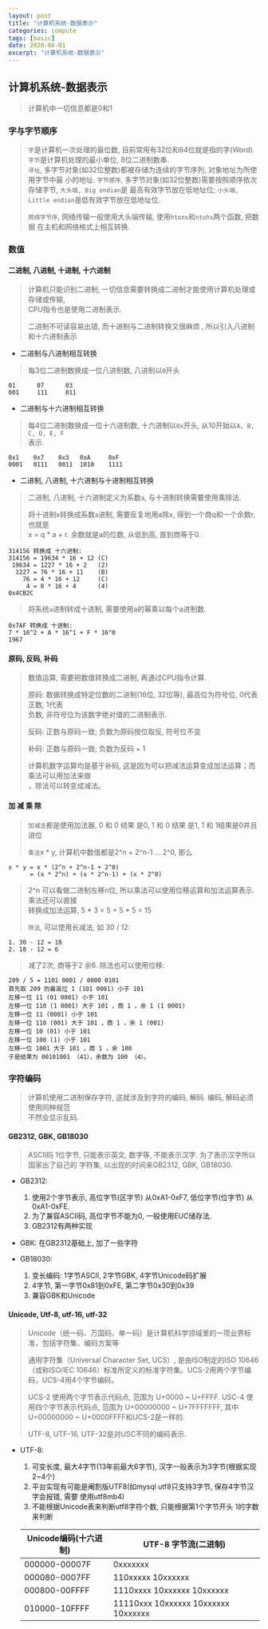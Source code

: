 ```yaml
---
layout: post
title: "计算机系统-数据表示"
categories: compute
tags: [basic]
date: 2020-06-01
excerpt: "计算机系统-数据表示"
---
```


## 计算机系统-数据表示

> 计算机中一切信息都是0和1  

### 字与字节顺序

> `字`是计算机一次处理的最位数, 目前常用有32位和64位就是指的字(Word).  
> `字节`是计算机处理的最小单位, 8位二进制数串.  
> `寻址`, 多字节对象(如32位整数)都被存储为连续的字节序列, 对象地址为所使用字节中最
> 小的地址.
> `字节顺序`, 多字节对象(如32位整数)需要按照顺序依次存储字节, `大头端, Big endian`是
> 最高有效字节放在低地址位; `小头端, Little endian`是低有效字节放在低地址位.
>
> `网络字节序`, 网络传输一般使用大头端传输, 使用`htons`和`ntohs`两个函数, 把数据
> 在主机和网络格式上相互转换.

### 数值

#### 二进制, 八进制, 十进制, 十六进制

> 计算机只能识别二进制, 一切信息需要转换成二进制才能使用计算机处理或存储或传输,  
> CPU指令也是使用二进制表示.   
>
> 二进制不可读容易出错, 而十进制与二进制转换又很麻烦 , 所以引入八进制和十六进制表示  


* 二进制与八进制相互转换

> 每3位二进制数换成一位八进制数, 八进制以`0`开头

    01      07      03
    001     111     011

* 二进制与十六进制相互转换

> 每4位二进制数换成一位十六进制数, 十六进制以`0x`开头, 从10开始以`A, B, C, D, E, F`  
> 表示.

    0x1    0x7    0x3   0xA     0xF  
    0001   0111   0011  1010    1111  

* 二进制, 八进制, 十六进制与十进制相互转换

> 二进制, 八进制, 十六进制定义为系数`a`, 与十进制转换需要使用乘除法.  
>   
> 将十进制x转换成系数`a`进制, 需要反复地用a除x, 得到一个商q和一个余数r, 也就是  
> x = q * a + r. 余数就是a的位数, 从低到高, 直到商等于0.

    314156 转换成 十六进制:
    314156 = 19634 * 16 + 12 (C)
     19634 = 1227 * 16 + 2   (2)
      1227 = 76 * 16 + 11    (B)
        76 = 4 * 16 + 12     (C)
         4 = 0 * 16 + 4      (4)
    0x4CB2C

> 将系统`a`进制转成十进制, 需要使用a的幂乘以每个a进制数.

    0x7AF 转换成 十进制:
    7 * 16^2 + A * 16^1 + F * 16^0
    1967

#### 原码, 反码, 补码

> 数值运算, 需要把数值转换成二进制, 再通过CPU指令计算.  
>
> 原码: 数据转换成特定位数的二进制(16位, 32位等), 最高位为符号位, 0代表正数, 1代表  
> 负数, 非符号位为该数字绝对值的二进制表示.  
>
> 反码: 正数与原码一致; 负数为原码按位取反, 符号位不变  
>
> 补码: 正数与原码一致; 负数为反码 + 1  
>
> 计算机数字运算均是基于补码, 这是因为可以把减法运算变成加法运算；而乘法可以用加法来做  
> ，除法可以转变成减法。

#### 加 减 乘 除

> `加减法`都是使用加法器, 0 和 0 结果 是0, 1 和 0 结果 是1, 1 和 1结果是0并且进位  
> 
> `乘法`x * y, 计算机中数值都是2^n + 2^n-1 ... 2^0, 那么  

    x * y = x * (2^n + 2^n-1 + 2^0)
          = (x * 2^n) + (x * 2^n-1) + (x * 2^0)

> 2^n 可以看做二进制左移n位, 所以乘法可以使用位移运算和加法运算表示. 乘法还可以直接  
> 转换成加法运算, 5 * 3 = 5 + 5 * 5 = 15  
>
> `除法`, 可以使用长减法, 如 30 / 12:  

    1. 30 - 12 = 18
    2. 18 - 12 = 6

> 减了2次, 商等于2 余6. 除法也可以使用位移:

    209 / 5 = 1101 0001 / 0000 0101
    首先取 209 的最高位 1 (101 0001) 小于 101
    左移一位 11 (01 0001) 小于 101
    左移一位 110 (1 0001) 大于 101 ，商 1 ，余 1 (1 0001)
    左移一位 11 (0001) 小于 101
    左移一位 110 (001) 大于 101 ，商 1 ，余 1 (001)
    左移一位 10 (01) 小于 101
    左移一位 100 (1) 小于 101
    左移一位 1001 大于 101 ，商 1 ，余 100
    于是结果为 00101001 （41），余数为 100 （4）。

### 字符编码

> 计算机使用二进制保存字符, 这就涉及到字符的编码, 解码. 编码, 解码必须使用同种规范  
> 不然会显示乱码.

#### GB2312, GBK, GB18030

> ASCII码 1位字节, 只能表示英文, 数字等, 不能表示汉字. 为了表示汉字所以国家出了自己的
> 字符集, 以出现的时间来GB2312, GBK, GB18030.

* GB2312: 
    
    1. 使用2个字节表示, 高位字节(区字节) 从0xA1-0xF7, 低位字节(位字节) 从0xA1-0xFE.
    2. 为了兼容ASCII码, 高位字节不能为0, 一般使用EUC储存法.
    3. GB2312有两种实现

* GBK: 在GB2312基础上, 加了一些字符
* GB18030:

    1. 变长编码: 1字节ASCII, 2字节GBK, 4字节Unicode码扩展
    2. 4字节, 第一字节0x81到0xFE, 第二字节0x30到0x39
    3. 兼容GBK和Unicode

#### Unicode, Utf-8, utf-16, utf-32

> Unicode（统一码、万国码、单一码）是计算机科学领域里的一项业界标准，包括字符集、编码方案等  
>
> 通用字符集（Universal Character Set, UCS）, 是由ISO制定的ISO 10646  
> （或称ISO/IEC 10646）标准所定义的标准字符集。UCS-2用两个字节编码，UCS-4用4个字节编码。  
> 
> UCS-2 使用两个字节表示代码点, 范围为 U+0000 ~ U+FFFF.
> USC-4 使用四个字节表示代码点, 范围为 U+00000000 ~ U+7FFFFFFF, 其中U=00000000 ~
> U+0000FFFF和UCS-2是一样的.
>
> UTF-8, UTF-16, UTF-32是对USC不同的编码表示.

* UTF-8:
    1. 可变长度, 最大4字节(13年前最大6字节), 汉字一般表示为3字节(根据实现2~4个)
    2. 平台实现有可能是阉割版UTF8(如mysql utf8只支持3字节, 保存4字节汉字会报错, 需要
        使用utf8mb4)
    3. 不能根据Unicode表来判断utf8字符个数, 只能根据第1个字节开头 1的字数来判断

    Unicode编码(十六进制) | UTF-8 字节流(二进制)
               -          | -
    000000-00007F         | 0xxxxxxx
    000080-0007FF         | 110xxxxx 10xxxxxx
    000800-00FFFF         | 1110xxxx 10xxxxxx 10xxxxxx
    010000-10FFFF	      | 11110xxx 10xxxxxx 10xxxxxx 10xxxxxx

